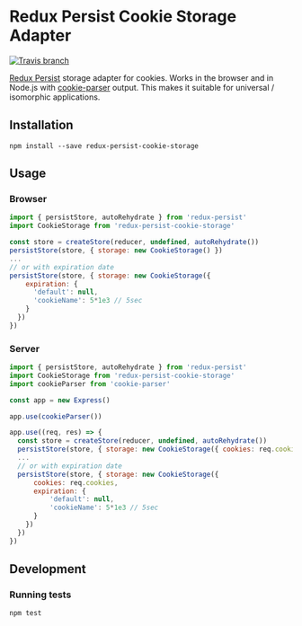 # Redux Persist Cookie Storage Adapter

[![Travis branch](https://img.shields.io/travis/abersager/redux-persist-cookie-storage/master.svg)](https://travis-ci.org/abersager/redux-persist-cookie-storage)

[Redux Persist](https://github.com/rt2zz/redux-persist) storage adapter for cookies. Works in the browser and in Node.js with [cookie-parser](https://github.com/expressjs/cookie-parser) output. This makes it suitable for universal / isomorphic applications.

## Installation

`npm install --save redux-persist-cookie-storage`

## Usage

### Browser

```js
import { persistStore, autoRehydrate } from 'redux-persist'
import CookieStorage from 'redux-persist-cookie-storage'

const store = createStore(reducer, undefined, autoRehydrate())
persistStore(store, { storage: new CookieStorage() })
...
// or with expiration date
persistStore(store, { storage: new CookieStorage({
    expiration: {
      'default': null,
      'cookieName': 5*1e3 // 5sec
    }
  })
})
```

### Server

```js
import { persistStore, autoRehydrate } from 'redux-persist'
import CookieStorage from 'redux-persist-cookie-storage'
import cookieParser from 'cookie-parser'

const app = new Express()

app.use(cookieParser())

app.use((req, res) => {
  const store = createStore(reducer, undefined, autoRehydrate())
  persistStore(store, { storage: new CookieStorage({ cookies: req.cookies }) })
  ...
  // or with expiration date
  persistStore(store, { storage: new CookieStorage({
      cookies: req.cookies,
      expiration: {
          'default': null,
          'cookieName': 5*1e3 // 5sec
      }
    })
  })
})
```

## Development

### Running tests

`npm test`
